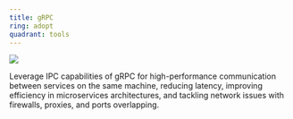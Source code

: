 ```yaml
---
title: gRPC
ring: adopt
quadrant: tools
---
```


[![](https://img.shields.io/badge/IPC-ef8d22?logo=hackthebox&logoColor=000&style=flat)](https://learn.microsoft.com/en-us/aspnet/core/grpc/interprocess?view=aspnetcore-9.0)

Leverage IPC capabilities of gRPC for high-performance communication between services on the same machine, reducing latency, improving efficiency in microservices architectures, and tackling network issues with firewalls, proxies, and ports overlapping.